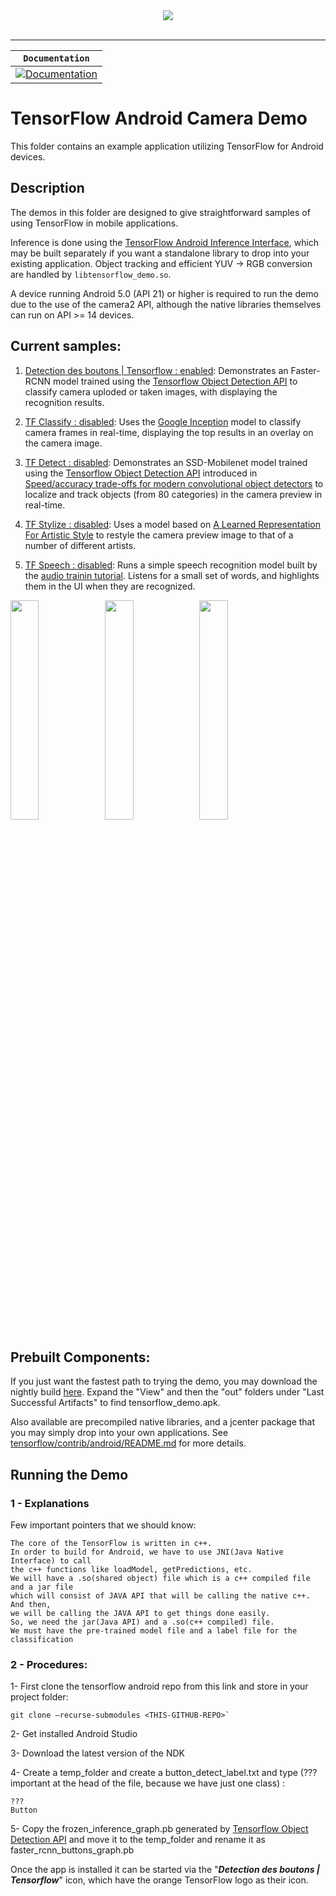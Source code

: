 <div align="center">
  <img src="https://www.tensorflow.org/images/tf_logo_transp.png"><br><br>
</div>

-----------------


| **`Documentation`** |
|-----------------|
| [![Documentation](https://img.shields.io/badge/api-reference-blue.svg)](https://www.tensorflow.org/api_docs/) |


# TensorFlow Android Camera Demo

This folder contains an example application utilizing TensorFlow for Android
devices.

## Description

The demos in this folder are designed to give straightforward samples of using
TensorFlow in mobile applications.

Inference is done using the [TensorFlow Android Inference
Interface](../../../tensorflow/contrib/android), which may be built separately
if you want a standalone library to drop into your existing application. Object
tracking and efficient YUV -> RGB conversion are handled by
`libtensorflow_demo.so`.

A device running Android 5.0 (API 21) or higher is required to run the demo due
to the use of the camera2 API, although the native libraries themselves can run
on API >= 14 devices.

## Current samples:

1. [Detection des boutons | Tensorflow : enabled](https://github.com/tensorflow/tensorflow/blob/master/tensorflow/examples/android/src/org/tensorflow/demo/ClassifierActivity.java):
        Demonstrates an Faster-RCNN model trained using the
        [Tensorflow Object Detection API](https://gitlab-lyon.sqli.com/ebmourabit/visual-recognition-server-control-ionic-back) to classify camera uploded or taken images, with displaying the recognition results.

2. [TF Classify : disabled](https://github.com/tensorflow/tensorflow/blob/master/tensorflow/examples/android/src/org/tensorflow/demo/ClassifierActivity.java):
        Uses the [Google Inception](https://arxiv.org/abs/1409.4842)
        model to classify camera frames in real-time, displaying the top results
        in an overlay on the camera image.
3. [TF Detect : disabled](https://github.com/tensorflow/tensorflow/blob/master/tensorflow/examples/android/src/org/tensorflow/demo/DetectorActivity.java):
        Demonstrates an SSD-Mobilenet model trained using the
        [Tensorflow Object Detection API](https://github.com/tensorflow/models/tree/master/research/object_detection/)
        introduced in [Speed/accuracy trade-offs for modern convolutional object detectors](https://arxiv.org/abs/1611.10012) to
        localize and track objects (from 80 categories) in the camera preview
        in real-time.
4. [TF Stylize : disabled](https://github.com/tensorflow/tensorflow/blob/master/tensorflow/examples/android/src/org/tensorflow/demo/StylizeActivity.java):
        Uses a model based on [A Learned Representation For Artistic Style](https://arxiv.org/abs/1610.07629) to restyle the camera preview
        image to that of a number of different artists.
5.  [TF Speech : disabled](https://github.com/tensorflow/tensorflow/blob/master/tensorflow/examples/android/src/org/tensorflow/demo/SpeechActivity.java):
    Runs a simple speech recognition model built by the [audio trainin tutorial](https://www.tensorflow.org/versions/master/tutorials/audio_recognition). Listens
    for a small set of words, and highlights them in the UI when they are
    recognized.
        
<img src="sample_images/classify1.jpg" width="30%"><img src="sample_images/stylize1.jpg" width="30%"><img src="sample_images/detect1.jpg" width="30%">

## Prebuilt Components:

If you just want the fastest path to trying the demo, you may download the
nightly build
[here](https://ci.tensorflow.org/view/Nightly/job/nightly-android/). Expand the
"View" and then the "out" folders under "Last Successful Artifacts" to find
tensorflow_demo.apk.

Also available are precompiled native libraries, and a jcenter package that you
may simply drop into your own applications. See
[tensorflow/contrib/android/README.md](../../../tensorflow/contrib/android/README.md)
for more details.

## Running the Demo

### 1 - Explanations

Few important pointers that we should know:

    The core of the TensorFlow is written in c++.
    In order to build for Android, we have to use JNI(Java Native Interface) to call 
    the c++ functions like loadModel, getPredictions, etc.
    We will have a .so(shared object) file which is a c++ compiled file and a jar file
    which will consist of JAVA API that will be calling the native c++. And then, 
    we will be calling the JAVA API to get things done easily.
    So, we need the jar(Java API) and a .so(c++ compiled) file.
    We must have the pre-trained model file and a label file for the classification

### 2 - Procedures:

   1- First clone the tensorflow android repo from this link and store in your project folder:

    git clone –recurse-submodules <THIS-GITHUB-REPO>`

   2- Get installed Android Studio

   3- Download the latest version of the NDK

   4- Create a temp_folder and create a button_detect_label.txt and type (??? important at the head of the file, because we have just one class) :
    
    ???
    Button

   5- Copy the frozen_inference_graph.pb generated by [Tensorflow Object Detection API](https://gitlab-lyon.sqli.com/ebmourabit/visual-recognition-server-control-ionic-back)
      and move it to the temp_folder and rename it as faster_rcnn_buttons_graph.pb


Once the app is installed it can be started via the "***Detection des boutons | Tensorflow***" icon, which have the orange TensorFlow logo as
their icon.


